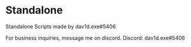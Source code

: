 # Standalone
Standalone Scripts made by dav1d.exe#5406

For business inquiries, message me on discord. Discord: dav1d.exe#5406
